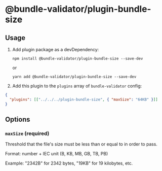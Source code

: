 # @bundle-validator/plugin-bundle-size

## Usage

1. Add plugin package as a devDependency:
   ```shell
   npm install @bundle-validator/plugin-bundle-size --save-dev
   ```
   or
   ```shell
   yarn add @bundle-validator/plugin-bundle-size --save-dev
   ```
2. Add this plugin to the `plugins` array of `bundle-validator` config:

```json
{
  "plugins": [["../../../plugin-bundle-size", { "maxSize": "64KB" }]]
}
```

## Options

### `maxSize` (required)

Threshold that the file's size must be less than or equal to in order to pass.

Format: number + IEC unit (B, KB, MB, GB, TB, PB)

Example: "2342B" for 2342 bytes, "19KB" for 19 kilobytes, etc.
